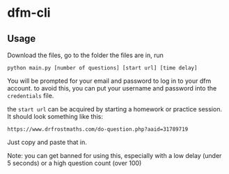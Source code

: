 # dfm-cli

## Usage

Download the files, go to the folder the files are in, run

```
python main.py [number of questions] [start url] [time delay]
```

You will be prompted for your email and password to log in to your dfm account. to avoid this, you can put your username and password into the `credentials` file.

the `start url` can be acquired by starting a homework or practice session. It should look something like this:

```
https://www.drfrostmaths.com/do-question.php?aaid=31789719
```

Just copy and paste that in.

Note: you can get banned for using this, especially with a low delay (under 5 seconds) or a high question count (over 100)
